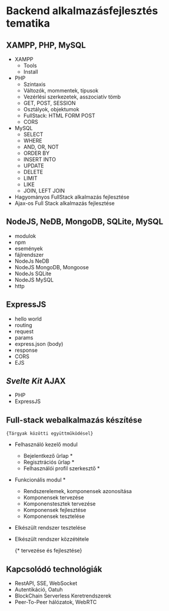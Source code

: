 # Backend alkalmazásfejlesztés tematika

## XAMPP, PHP, MySQL

- XAMPP
  - Tools
  - Install
- PHP
  - Szintaxis
  - Változók, mommentek, típusok
  - Vezérlési szerkezetek, asszociatív tömb
  - GET, POST, SESSION
  - Osztályok, objektumok
  - FullStack: HTML FORM POST
  - CORS
- MySQL
  - SELECT
  - WHERE
  - AND, OR, NOT
  - ORDER BY
  - INSERT INTO
  - UPDATE
  - DELETE
  - LIMIT
  - LIKE
  - JOIN, LEFT JOIN
- Hagyományos FullStack alkalmazás fejlesztése
- Ajax-os Full Stack alkalmazás fejlesztése

## NodeJS, NeDB, MongoDB, SQLite, MySQL

- modulok
- npm
- események
- fájlrendszer
- NodeJs NeDB
- NodeJS MongoDB, Mongoose
- NodeJs SQLite
- NodeJS MySQL
- http

## ExpressJS

- hello world
- routing
- request
- params
- express.json (body)
- response
- CORS
- EJS

## _Svelte Kit_ AJAX

- PHP
- ExpressJS

## Full-stack webalkalmazás készítése

    {Tárgyak közötti együttműködésel}

- Felhasználó kezelő modul
  - Bejelentkező űrlap *
  - Regisztrációs űrlap *
  - Felhasználói profil szerkesztő *
- Funkcionális modul *
  - Rendszerelemek, komponensek azonosítása
  - Komponensek tervezése
  - Komponenstesztek tervezése
  - Komponensek fejlesztése
  - Komponensek tesztelése
- Elkészült rendszer tesztelése
- Elkészült rendszer közzététele

  {* tervezése és fejlesztése}

## Kapcsolódó technológiák

- RestAPI, SSE, WebSocket
- Autentikáció, Oatuh
- BlockChain Serverless Keretrendszerek
- Peer-To-Peer hálózatok, WebRTC
